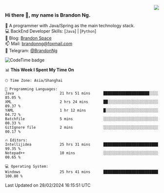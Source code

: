 <img  align="right" src="https://github-readme-stats-brandon0824.vercel.app/api/top-langs/?username=brandon0824&layout=compact">

### Hi there 👋, my name is Brandon Ng.

🌱 A programmer with Java/Spring as the main technology stack.  
💻 BackEnd Developer Skills: [`Java`] | [`Python`]  
📝 Blog: [Brandon Space](https://brandonng.tech)  
📫 Mail: brandonng@foxmail.com  
📰 Telegram: [@BrandonNg](https://t.me/BrandonNg24)  

![CodeTime badge](https://img.shields.io/endpoint?style=flat-square&url=https%3A%2F%2Fapi.codetime.dev%2Fshield%3Fid%3D128%26project%3D%26in%3D604800000)

<!--START_SECTION:waka-->
📊 **This Week I Spent My Time On** 

```text
🕑︎ Time Zone: Asia/Shanghai

💬 Programming Languages: 
Java                     21 hrs 51 mins      █████████████████████░░░░   85.05 % 
XML                      2 hrs 24 mins       ██░░░░░░░░░░░░░░░░░░░░░░░   09.37 % 
YAML                     1 hr 12 mins        █░░░░░░░░░░░░░░░░░░░░░░░░   04.72 % 
Batchfile                5 mins              ░░░░░░░░░░░░░░░░░░░░░░░░░   00.33 % 
GitIgnore file           2 mins              ░░░░░░░░░░░░░░░░░░░░░░░░░   00.17 % 

🔥 Editors: 
Intellijidea             25 hrs 31 mins      █████████████████████████   99.35 % 
Notepad++                10 mins             ░░░░░░░░░░░░░░░░░░░░░░░░░   00.65 % 

💻 Operating System: 
Windows                  25 hrs 41 mins      █████████████████████████   100.00 % 
```


 Last Updated on 28/02/2024 16:15:51 UTC
<!--END_SECTION:waka-->
